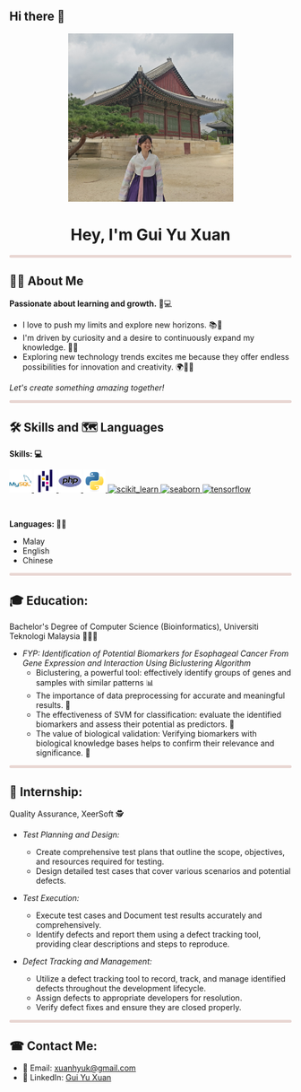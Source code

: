## Hi there 👋

<div align="center"><img src="https://github.com/wyu04/wyu04/blob/main/IMG_20240917_152740.jpg" width="295" height="300"></div>
<h1 align="center"> Hey, I'm Gui Yu Xuan </h1>
<hr style="height:5px;border-width:0;background-color:#e8d6d2; border-radius: 25px;">

## 👩‍💻 About Me
**Passionate about learning and growth.** 🌱💻
* I love to push my limits and explore new horizons. 📚🧠 
* I'm driven by curiosity and a desire to continuously expand my knowledge. 🚀💡
* Exploring new technology trends excites me because they offer endless possibilities for innovation and creativity. 🌍👨‍💻  

*Let's create something amazing together!*

<hr style="height:5px;border-width:0;background-color:#e8d6d2; border-radius: 25px;">

## 🛠️ Skills and 🗺 Languages

**Skills: 💻**
<p align="left"> <a href="https://www.mysql.com/" target="_blank" rel="noreferrer"> <img src="https://raw.githubusercontent.com/devicons/devicon/master/icons/mysql/mysql-original-wordmark.svg" alt="mysql" width="40" height="40"/> </a> <a href="https://pandas.pydata.org/" target="_blank" rel="noreferrer"> <img src="https://raw.githubusercontent.com/devicons/devicon/2ae2a900d2f041da66e950e4d48052658d850630/icons/pandas/pandas-original.svg" alt="pandas" width="40" height="40"/> </a> <a href="https://www.php.net" target="_blank" rel="noreferrer"> <img src="https://raw.githubusercontent.com/devicons/devicon/master/icons/php/php-original.svg" alt="php" width="40" height="40"/> </a> <a href="https://www.python.org" target="_blank" rel="noreferrer"> <img src="https://raw.githubusercontent.com/devicons/devicon/master/icons/python/python-original.svg" alt="python" width="40" height="40"/> </a> <a href="https://scikit-learn.org/" target="_blank" rel="noreferrer"> <img src="https://upload.wikimedia.org/wikipedia/commons/0/05/Scikit_learn_logo_small.svg" alt="scikit_learn" width="40" height="40"/> </a> <a href="https://seaborn.pydata.org/" target="_blank" rel="noreferrer"> <img src="https://seaborn.pydata.org/_images/logo-mark-lightbg.svg" alt="seaborn" width="40" height="40"/> </a> <a href="https://www.tensorflow.org" target="_blank" rel="noreferrer"> <img src="https://www.vectorlogo.zone/logos/tensorflow/tensorflow-icon.svg" alt="tensorflow" width="40" height="40"/> </a> </p>
  
<br>

**Languages: ✍🏻**
* Malay
* English
* Chinese

<hr style="height:5px;border-width:0;background-color:#e8d6d2; border-radius: 25px;">
  
## 🎓 Education: 
Bachelor's Degree of Computer Science (Bioinformatics), Universiti Teknologi Malaysia 👨🏻‍🎓
* *FYP: Identification of Potential Biomarkers for Esophageal Cancer From Gene Expression and Interaction Using Biclustering Algorithm*
  * Biclustering, a powerful tool: effectively identify groups of genes and samples with similar patterns 📊
  * The importance of data preprocessing for accurate and meaningful results. 🧹
  * The effectiveness of SVM for classification: evaluate the identified biomarkers and assess their potential as predictors. 🤖
  * The value of biological validation: Verifying biomarkers with biological knowledge bases helps to confirm their relevance and significance. 🧬

<hr style="height:5px;border-width:0;background-color:#e8d6d2; border-radius: 25px;">

## 💼 Internship: 
Quality Assurance, XeerSoft 🕵️
* *Test Planning and Design:*
  * Create comprehensive test plans that outline the scope, objectives, and resources required for testing.
  * Design detailed test cases that cover various scenarios and potential defects.
      
* *Test Execution:*
    * Execute test cases and Document test results accurately and comprehensively.
    * Identify defects and report them using a defect tracking tool, providing clear descriptions and steps to reproduce.
  
* *Defect Tracking and Management:*
    * Utilize a defect tracking tool to record, track, and manage identified defects throughout the development lifecycle.
    * Assign defects to appropriate developers for resolution.
    * Verify defect fixes and ensure they are closed properly.

<hr style="height:5px;border-width:0;background-color:#e8d6d2; border-radius: 25px;">

## ☎︎ Contact Me:
* 📩 Email: xuanhyuk@gmail.com
* 🔗 LinkedIn: [Gui Yu Xuan](https://www.linkedin.com/in/guiyuxuan)

